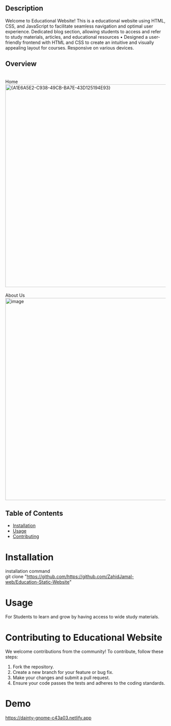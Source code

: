 ## Description

Welcome to Educational Website! This is a educational website using HTML, CSS, and JavaScript to facilitate seamless navigation and optimal user experience. Dedicated blog section, allowing students to access and refer to study materials, articles, and educational resources •	Designed a user-friendly frontend with HTML and CSS to create an intuitive and visually appealing layout for courses. Responsive on various devices.

## Overview
<br>
Home 
<br>
<img width="1352" height="636" alt="{A1E6A5E2-C938-49CB-BA7E-43D125194E93}" src="https://github.com/user-attachments/assets/e473fdd0-2695-4809-8a7a-42474a23efb4" />
<br>
<br>About Us
<br>
<img width="1346" height="634" alt="image" src="https://github.com/user-attachments/assets/44a818da-8ce0-4429-b31e-2a10b97e50c3" />

## Table of Contents

- [Installation](#installation)
- [Usage](#usage)
- [Contributing](#contributing)


# Installation 
installation command
<br/>  git clone "https://github.com/https://github.com/ZahidJamal-web/Education-Static-Website"

# Usage
For Students to learn and grow by having access to wide study materials. 

# Contributing to Educational Website

We welcome contributions from the community! To contribute, follow these steps:

1. Fork the repository.
2. Create a new branch for your feature or bug fix.
3. Make your changes and submit a pull request.
4. Ensure your code passes the tests and adheres to the coding standards.

# Demo
https://dainty-gnome-c43a03.netlify.app
